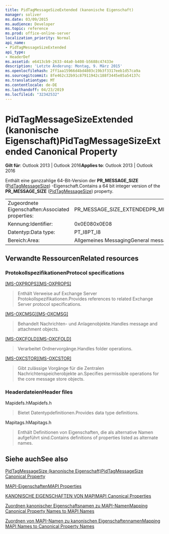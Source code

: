 ```yaml
---
title: PidTagMessageSizeExtended (kanonische Eigenschaft)
manager: soliver
ms.date: 03/09/2015
ms.audience: Developer
ms.topic: reference
ms.prod: office-online-server
localization_priority: Normal
api_name:
- PidTagMessageSizeExtended
api_type:
- HeaderDef
ms.assetid: e6413cb9-2633-44a0-b408-b5688c47433e
description: 'Letzte Änderung: Montag, 9. März 2015'
ms.openlocfilehash: 2ff1aa15966d4bd4803c19b3f3317eeb1d57ca9a
ms.sourcegitcommit: 8fe462c32b91c87911942c188f3445e85a54137c
ms.translationtype: MT
ms.contentlocale: de-DE
ms.lasthandoff: 04/23/2019
ms.locfileid: "32342532"
---
```

# <a name="pidtagmessagesizeextended-canonical-property"></a><span data-ttu-id="4ce06-103">PidTagMessageSizeExtended (kanonische Eigenschaft)</span><span class="sxs-lookup"><span data-stu-id="4ce06-103">PidTagMessageSizeExtended Canonical Property</span></span>

  
  
<span data-ttu-id="4ce06-104">**Gilt für**: Outlook 2013 | Outlook 2016</span><span class="sxs-lookup"><span data-stu-id="4ce06-104">**Applies to**: Outlook 2013 | Outlook 2016</span></span> 
  
<span data-ttu-id="4ce06-105">Enthält eine ganzzahlige 64-Bit-Version der **PR_MESSAGE_SIZE** ([PidTagMessageSize](pidtagmessagesize-canonical-property.md)) -Eigenschaft.</span><span class="sxs-lookup"><span data-stu-id="4ce06-105">Contains a 64 bit integer version of the **PR_MESSAGE_SIZE** ([PidTagMessageSize](pidtagmessagesize-canonical-property.md)) property.</span></span>
  
|||
|:-----|:-----|
|<span data-ttu-id="4ce06-106">Zugeordnete Eigenschaften:</span><span class="sxs-lookup"><span data-stu-id="4ce06-106">Associated properties:</span></span>  <br/> |<span data-ttu-id="4ce06-107">PR_MESSAGE_SIZE_EXTENDED</span><span class="sxs-lookup"><span data-stu-id="4ce06-107">PR_MESSAGE_SIZE_EXTENDED</span></span>  <br/> |
|<span data-ttu-id="4ce06-108">Kennung:</span><span class="sxs-lookup"><span data-stu-id="4ce06-108">Identifier:</span></span>  <br/> |<span data-ttu-id="4ce06-109">0x0E08</span><span class="sxs-lookup"><span data-stu-id="4ce06-109">0x0E08</span></span>  <br/> |
|<span data-ttu-id="4ce06-110">Datentyp:</span><span class="sxs-lookup"><span data-stu-id="4ce06-110">Data type:</span></span>  <br/> |<span data-ttu-id="4ce06-111">PT_I8</span><span class="sxs-lookup"><span data-stu-id="4ce06-111">PT_I8</span></span>  <br/> |
|<span data-ttu-id="4ce06-112">Bereich:</span><span class="sxs-lookup"><span data-stu-id="4ce06-112">Area:</span></span>  <br/> |<span data-ttu-id="4ce06-113">Allgemeines Messaging</span><span class="sxs-lookup"><span data-stu-id="4ce06-113">General messaging</span></span>  <br/> |
   
## <a name="related-resources"></a><span data-ttu-id="4ce06-114">Verwandte Ressourcen</span><span class="sxs-lookup"><span data-stu-id="4ce06-114">Related resources</span></span>

### <a name="protocol-specifications"></a><span data-ttu-id="4ce06-115">Protokollspezifikationen</span><span class="sxs-lookup"><span data-stu-id="4ce06-115">Protocol specifications</span></span>

<span data-ttu-id="4ce06-116">[[MS-OXPROPS]](https://msdn.microsoft.com/library/f6ab1613-aefe-447d-a49c-18217230b148%28Office.15%29.aspx)</span><span class="sxs-lookup"><span data-stu-id="4ce06-116">[[MS-OXPROPS]](https://msdn.microsoft.com/library/f6ab1613-aefe-447d-a49c-18217230b148%28Office.15%29.aspx)</span></span>
  
> <span data-ttu-id="4ce06-117">Enthält Verweise auf Exchange Server Protokollspezifikationen.</span><span class="sxs-lookup"><span data-stu-id="4ce06-117">Provides references to related Exchange Server protocol specifications.</span></span>
    
<span data-ttu-id="4ce06-118">[[MS-OXCMSG]](https://msdn.microsoft.com/library/7fd7ec40-deec-4c06-9493-1bc06b349682%28Office.15%29.aspx)</span><span class="sxs-lookup"><span data-stu-id="4ce06-118">[[MS-OXCMSG]](https://msdn.microsoft.com/library/7fd7ec40-deec-4c06-9493-1bc06b349682%28Office.15%29.aspx)</span></span>
  
> <span data-ttu-id="4ce06-119">Behandelt Nachrichten- und Anlagenobjekte.</span><span class="sxs-lookup"><span data-stu-id="4ce06-119">Handles message and attachment objects.</span></span>
    
<span data-ttu-id="4ce06-120">[[MS-OXCFOLD]](https://msdn.microsoft.com/library/c0f31b95-c07f-486c-98d9-535ed9705fbf%28Office.15%29.aspx)</span><span class="sxs-lookup"><span data-stu-id="4ce06-120">[[MS-OXCFOLD]](https://msdn.microsoft.com/library/c0f31b95-c07f-486c-98d9-535ed9705fbf%28Office.15%29.aspx)</span></span>
  
> <span data-ttu-id="4ce06-121">Verarbeitet Ordnervorgänge.</span><span class="sxs-lookup"><span data-stu-id="4ce06-121">Handles folder operations.</span></span>
    
<span data-ttu-id="4ce06-122">[[MS-OXCSTOR]](https://msdn.microsoft.com/library/d42ed1e0-3e77-4264-bd59-7afc583510e2%28Office.15%29.aspx)</span><span class="sxs-lookup"><span data-stu-id="4ce06-122">[[MS-OXCSTOR]](https://msdn.microsoft.com/library/d42ed1e0-3e77-4264-bd59-7afc583510e2%28Office.15%29.aspx)</span></span>
  
> <span data-ttu-id="4ce06-123">Gibt zulässige Vorgänge für die Zentralen Nachrichtenspeicherobjekte an.</span><span class="sxs-lookup"><span data-stu-id="4ce06-123">Specifies permissible operations for the core message store objects.</span></span>
    
### <a name="header-files"></a><span data-ttu-id="4ce06-124">Headerdateien</span><span class="sxs-lookup"><span data-stu-id="4ce06-124">Header files</span></span>

<span data-ttu-id="4ce06-125">Mapidefs.h</span><span class="sxs-lookup"><span data-stu-id="4ce06-125">Mapidefs.h</span></span>
  
> <span data-ttu-id="4ce06-126">Bietet Datentypdefinitionen.</span><span class="sxs-lookup"><span data-stu-id="4ce06-126">Provides data type definitions.</span></span>
    
<span data-ttu-id="4ce06-127">Mapitags.h</span><span class="sxs-lookup"><span data-stu-id="4ce06-127">Mapitags.h</span></span>
  
> <span data-ttu-id="4ce06-128">Enthält Definitionen von Eigenschaften, die als alternative Namen aufgeführt sind.</span><span class="sxs-lookup"><span data-stu-id="4ce06-128">Contains definitions of properties listed as alternate names.</span></span>
    
## <a name="see-also"></a><span data-ttu-id="4ce06-129">Siehe auch</span><span class="sxs-lookup"><span data-stu-id="4ce06-129">See also</span></span>



[<span data-ttu-id="4ce06-130">PidTagMessageSize (kanonische Eigenschaft)</span><span class="sxs-lookup"><span data-stu-id="4ce06-130">PidTagMessageSize Canonical Property</span></span>](pidtagmessagesize-canonical-property.md)


[<span data-ttu-id="4ce06-131">MAPI-Eigenschaften</span><span class="sxs-lookup"><span data-stu-id="4ce06-131">MAPI Properties</span></span>](mapi-properties.md)
  
[<span data-ttu-id="4ce06-132">KANONISCHE EIGENSCHAFTEN VON MAPI</span><span class="sxs-lookup"><span data-stu-id="4ce06-132">MAPI Canonical Properties</span></span>](mapi-canonical-properties.md)
  
[<span data-ttu-id="4ce06-133">Zuordnen kanonischer Eigenschaftsnamen zu MAPI-Namen</span><span class="sxs-lookup"><span data-stu-id="4ce06-133">Mapping Canonical Property Names to MAPI Names</span></span>](mapping-canonical-property-names-to-mapi-names.md)
  
[<span data-ttu-id="4ce06-134">Zuordnen von MAPI-Namen zu kanonischen Eigenschaftennamen</span><span class="sxs-lookup"><span data-stu-id="4ce06-134">Mapping MAPI Names to Canonical Property Names</span></span>](mapping-mapi-names-to-canonical-property-names.md)

